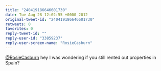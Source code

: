 ```yaml
---
title: "240419186646601730"
date: Tue Aug 28 12:02:55 +0000 2012
original-tweet-id: "240419186646601730"
retweets: 0
favorites: 0
reply-tweet-id: ""
reply-user-id: "33859237"
reply-user-screen-name: "RosieCasburn"
---
```

<a href="https://twitter.com/RosieCasburn">@RosieCasburn</a> hey I was wondering if you still rented out properties in Spain?
